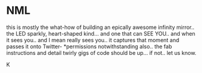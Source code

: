 # NML

this is mostly the what-how of building an epically awesome infinity mirror.. the LED sparkly, heart-shaped kind... and one
that can SEE YOU.. and when it sees you.. and I mean really sees you.. it captures that moment and passes it onto Twitter-
*permissions notwithstanding
also.. the fab instructions and detail twirly gigs of code should be up... if not.. let us know.

K
